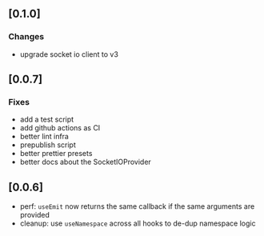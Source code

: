 ## [0.1.0]

### Changes

- upgrade socket io client to v3

## [0.0.7]

### Fixes

- add a test script
- add github actions as CI
- better lint infra
- prepublish script
- better prettier presets
- better docs about the SocketIOProvider

## [0.0.6]

- perf: `useEmit` now returns the same callback if the same arguments are provided
- cleanup: use `useNamespace` across all hooks to de-dup namespace logic
